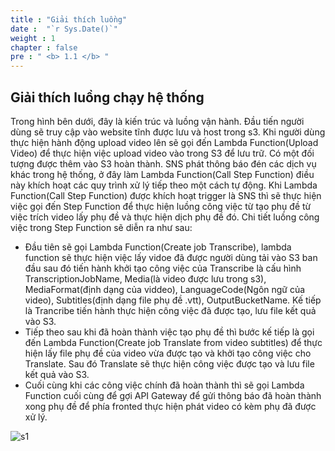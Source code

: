 ```yaml
---
title : "Giải thích luồng"
date :  "`r Sys.Date()`" 
weight : 1 
chapter : false
pre : " <b> 1.1 </b> "
---
```


## Giải thích luồng chạy hệ thống

Trong hình bên dưới, đây là kiến trúc và luồng vận hành. Đầu tiến người dùng sẽ truy cập vào website tĩnh được lưu và host trong s3. Khi người dùng thực hiện hành động upload video lên sẽ gọi đến Lambda Function(Upload Video) để thực hiện việc upload video vào trong S3 để lưu trữ. Có một đối tượng được thêm vào S3 hoàn thành. SNS phát thông báo đén các dịch vụ khác trong hệ thống, ở đây làm Lambda Function(Call Step Function) điều này khích hoạt các quy trình xử lý tiếp theo một cách tự động. Khi Lambda Function(Call Step Function) được khích hoạt trigger là SNS thì sẽ thực hiện việc gọi đến Step Function để thực hiện luồng công việc từ tạo phụ đề từ việc trích video lấy phụ đề và thực hiện dịch phụ đề đó. Chi tiết luồng công việc trong Step Function sẽ diễn ra như sau:
- Đầu tiên sẽ gọi Lambda Function(Create job Transcribe), lambda function sẽ thực hiện việc lấy vidoe đã được người dùng tải vào S3 ban đầu sau đó tiến hành khởi tạo công việc của Transcribe là cấu hình TranscriptionJobName, Media(là video được lưu trong s3), MediaFormat(định dạng của viddeo), LanguageCode(Ngôn ngữ của video), Subtitles(định dạng file phụ đề .vtt), OutputBucketName. Kế tiếp là Trancribe tiến hành thực hiện công việc đã được tạo, lưu file kết quả vào S3.
- Tiếp theo sau khi đã hoàn thành việc tạo phụ đề thì bước kế tiếp là gọi đến Lambda Function(Create job Translate from video subtitles) để thực hiện lấy file phụ đề của video vừa được tạo và khởi tạo công việc cho Translate. Sau đó Translate sẽ thực hiện công việc được tạo và lưu file kết quả vào S3.
- Cuối cùng khi các công việc chính đã hoàn thành thì sẽ gọi Lambda Function cuối cùng để gợi API Gateway để gửi thông báo đã hoàn thành xong phụ đề để phía fronted thực hiện phát video có kèm phụ đã được xử lý.

![s1](/images/1.Introduce/architec.png)
